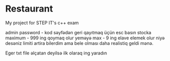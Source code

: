 # Restaurant
My project for STEP IT's c++ exam

admin password - kod
səyfədən geri qayıtmaq üçün esc basın
stocka maximum - 999 ing qoymaq olur
yeməyə max - 9 ing elave elemek olur
niyə desəniz limiti artira bilerdim ama bele olması daha realistiq geldi mənə.

Eger txt file əlçatan deyilsə ilk olaraq ing yaradın
